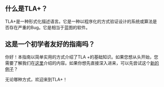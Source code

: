 ## 什么是TLA+？

TLA+是一种形式化描述语言。它是一种以程序化的方式验证设计的系统或算法是否存在严重的Bug。它是相当于蓝图的软件。

## 这是一个初学者友好的指南吗？

你好！本指南以简单实用的方式介绍了TLA +的基础知识。如果您想从头开始，您需要了解我们在[这里](about-this-guide.md)介绍的内容。如果你想先直接深入进来，可以先尝试这个[新的例子](example.md)？

无论哪种方式，欢迎来到TLA+！

